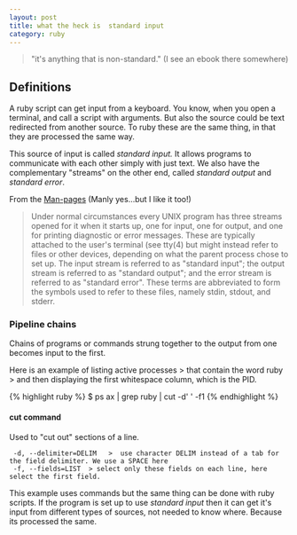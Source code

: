```yaml
---
layout: post
title: what the heck is  standard input
category: ruby
---
```


> "it's anything that is non-standard."  (I see an ebook there somewhere)

## Definitions
A ruby script can get input from a keyboard.  You know, when you open a terminal, and call a script with arguments.  But also the source could
be text redirected from another source.  To ruby these are the same thing, in that they are processed the same way.

This source of input is called *standard input.*     It allows programs to communicate with each other simply with just text.  We also have the complementary
"streams" on the other end, called *standard output* and *standard error*.

From the [Man-pages](http://man7.org/linux/man-pages/man3/stdout.3.html)   (Manly yes...but I like it too!)
> Under normal circumstances every UNIX program has three streams
> opened for it when it starts up, one for input, one for output, and
> one for printing diagnostic or error messages.  These are typically
> attached to the user's terminal (see tty(4) but might instead refer
> to files or other devices, depending on what the parent process chose
> to set up.
> The input stream is referred to as "standard input"; the output
> stream is referred to as "standard output"; and the error stream is
> referred to as "standard error".  These terms are abbreviated to form
> the symbols used to refer to these files, namely stdin, stdout, and
> stderr.

### Pipeline chains
Chains of programs or commands strung together to the output from one becomes input to the first.

Here is an example of listing active processes > that contain the word ruby > and then displaying the first whitespace column, which is the PID.

{% highlight ruby  %}
 $ ps ax | grep ruby | cut -d' ' -f1
{% endhighlight %}

#### cut command
Used to "cut out" sections of a line.

```
 -d, --delimiter=DELIM   >  use character DELIM instead of a tab for the field delimiter. We use a SPACE here
 -f, --fields=LIST  > select only these fields on each line, here select the first field.
```

This example uses commands but the same thing can be done with ruby scripts.  If the program is set up to use *standard input* then it can get
it's input from different types of sources, not needed to know where.  Because its processed the same.











